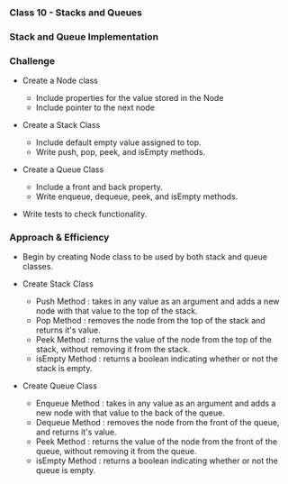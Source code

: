 ### Class 10 - Stacks and Queues

### Stack and Queue Implementation

### Challenge
- Create a Node class
  - Include properties for the value stored in the Node
  - Include pointer to the next node

- Create a Stack Class
  - Include default empty value assigned to top.
  - Write push, pop, peek, and isEmpty methods.

- Create a Queue Class
  - Include a front and back property.
  - Write enqueue, dequeue, peek, and isEmpty methods.

- Write tests to check functionality.

### Approach & Efficiency
- Begin by creating Node class to be used by both stack and queue classes. 

- Create Stack Class
  - Push Method : takes in any value as an argument and adds a new node with that value to the top of the stack.
  - Pop Method : removes the node from the top of the stack and returns it's value.
  - Peek Method : returns the value of the node from the top of the stack, without removing it from the stack.
  - isEmpty Method : returns a boolean indicating whether or not the stack is empty.

- Create Queue Class
  - Enqueue Method : takes in any value as an argument and adds a new node with that value to the back of the queue.
  - Dequeue Method : removes the node from the front of the queue, and returns it's value.
  - Peek Method : returns the value of the node from the front of the queue, without removing it from the queue.
  - isEmpty Method : returns a boolean indicating whether or not the queue is empty.
